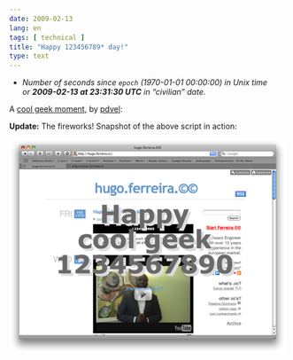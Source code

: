 ```yaml
---
date: 2009-02-13
lang: en
tags: [ technical ]
title: "Happy 123456789* day!"
type: text
---
```


* *Number of seconds since `epoch` (1970-01-01 00:00:00) in Unix time  
  or **2009-02-13 at 23:31:30 UTC** in “civilian” date.*

A [cool geek moment](http://pdvel.com/happy1234567890/), by [pdvel](http://twitter.com/suskind):

**Update:** The fireworks! Snapshot of the above script in action:

![](snapshot.png)

